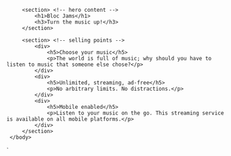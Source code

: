 <!DOCTYPE html>
 <html>
     <head>
         <title>Bloc Jams</title>
     </head>
     <body>
         <nav> <!-- navigation bar -->
         </nav>
         
         <section> <!-- hero content -->
             <h1>Bloc Jams</h1>
             <h3>Turn the music up!</h3>
         </section>
         
         <section> <!-- selling points -->
             <div>
                 <h5>Choose your music</h5>
                 <p>The world is full of music; why should you have to listen to music that someone else chose?</p>
             </div>
             <div>
                 <h5>Unlimited, streaming, ad-free</h5>
                 <p>No arbitrary limits. No distractions.</p>
             </div>
             <div>
                 <h5>Mobile enabled</h5>
                 <p>Listen to your music on the go. This streaming service is available on all mobile platforms.</p>
             </div>
         </section>
     </body>
 </html>`